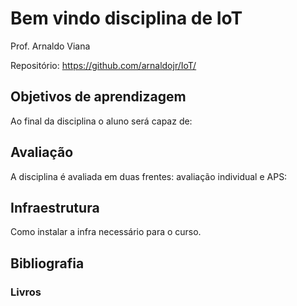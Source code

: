 # Bem vindo disciplina de IoT

Prof. Arnaldo Viana

Repositório: https://github.com/arnaldojr/IoT/

## Objetivos de aprendizagem
Ao final da disciplina o aluno será capaz de:


## Avaliação
A disciplina é avaliada em duas frentes: avaliação individual e APS:

## Infraestrutura

Como instalar a infra necessário para o curso.

## Bibliografia

### Livros